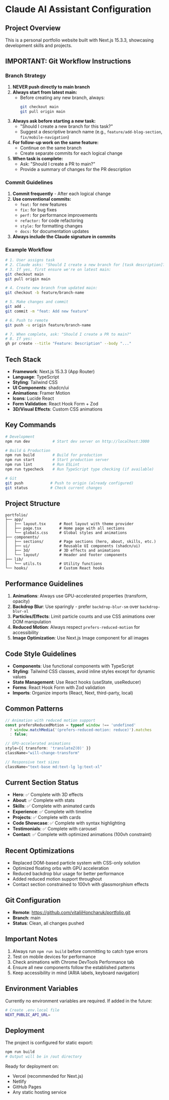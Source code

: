 # Claude AI Assistant Configuration

## Project Overview
This is a personal portfolio website built with Next.js 15.3.3, showcasing development skills and projects.

## IMPORTANT: Git Workflow Instructions

### Branch Strategy
1. **NEVER push directly to main branch**
2. **Always start from latest main:**
   - Before creating any new branch, always:
     ```bash
     git checkout main
     git pull origin main
     ```
3. **Always ask before starting a new task:**
   - "Should I create a new branch for this task?"
   - Suggest a descriptive branch name (e.g., `feature/add-blog-section`, `fix/mobile-navigation`)
4. **For follow-up work on the same feature:**
   - Continue on the same branch
   - Create separate commits for each logical change
5. **When task is complete:**
   - Ask: "Should I create a PR to main?"
   - Provide a summary of changes for the PR description

### Commit Guidelines
1. **Commit frequently** - After each logical change
2. **Use conventional commits:**
   - `feat:` for new features
   - `fix:` for bug fixes
   - `perf:` for performance improvements
   - `refactor:` for code refactoring
   - `style:` for formatting changes
   - `docs:` for documentation updates
3. **Always include the Claude signature in commits**

### Example Workflow
```bash
# 1. User assigns task
# 2. Claude asks: "Should I create a new branch for [task description]?"
# 3. If yes, first ensure we're on latest main:
git checkout main
git pull origin main

# 4. Create new branch from updated main:
git checkout -b feature/branch-name

# 5. Make changes and commit
git add .
git commit -m "feat: Add new feature"

# 6. Push to remote
git push -u origin feature/branch-name

# 7. When complete, ask: "Should I create a PR to main?"
# 8. If yes:
gh pr create --title "Feature: Description" --body "..."
```

## Tech Stack
- **Framework**: Next.js 15.3.3 (App Router)
- **Language**: TypeScript
- **Styling**: Tailwind CSS
- **UI Components**: shadcn/ui
- **Animations**: Framer Motion
- **Icons**: Lucide React
- **Form Validation**: React Hook Form + Zod
- **3D/Visual Effects**: Custom CSS animations

## Key Commands
```bash
# Development
npm run dev          # Start dev server on http://localhost:3000

# Build & Production
npm run build        # Build for production
npm run start        # Start production server
npm run lint         # Run ESLint
npm run typecheck    # Run TypeScript type checking (if available)

# Git
git push            # Push to origin (already configured)
git status          # Check current changes
```

## Project Structure
```
portfolio/
├── app/
│   ├── layout.tsx      # Root layout with theme provider
│   ├── page.tsx        # Home page with all sections
│   └── globals.css     # Global styles and animations
├── components/
│   ├── sections/       # Page sections (hero, about, skills, etc.)
│   ├── ui/             # Reusable UI components (shadcn/ui)
│   ├── 3d/             # 3D effects and animations
│   └── layout/         # Header and footer components
├── lib/
│   └── utils.ts        # Utility functions
└── hooks/              # Custom React hooks
```

## Performance Guidelines
1. **Animations**: Always use GPU-accelerated properties (transform, opacity)
2. **Backdrop Blur**: Use sparingly - prefer `backdrop-blur-sm` over `backdrop-blur-xl`
3. **Particles/Effects**: Limit particle counts and use CSS animations over DOM manipulation
4. **Reduced Motion**: Always respect `prefers-reduced-motion` for accessibility
5. **Image Optimization**: Use Next.js Image component for all images

## Code Style Guidelines
- **Components**: Use functional components with TypeScript
- **Styling**: Tailwind CSS classes, avoid inline styles except for dynamic values
- **State Management**: Use React hooks (useState, useReducer)
- **Forms**: React Hook Form with Zod validation
- **Imports**: Organize imports (React, Next, third-party, local)

## Common Patterns
```typescript
// Animation with reduced motion support
const prefersReducedMotion = typeof window !== 'undefined' 
  ? window.matchMedia('(prefers-reduced-motion: reduce)').matches 
  : false;

// GPU-accelerated animations
style={{ transform: 'translateZ(0)' }}
className="will-change-transform"

// Responsive text sizes
className="text-base md:text-lg lg:text-xl"
```

## Current Section Status
- **Hero**: ✅ Complete with 3D effects
- **About**: ✅ Complete with stats
- **Skills**: ✅ Complete with animated cards
- **Experience**: ✅ Complete with timeline
- **Projects**: ✅ Complete with cards
- **Code Showcase**: ✅ Complete with syntax highlighting
- **Testimonials**: ✅ Complete with carousel
- **Contact**: ✅ Complete with optimized animations (100vh constraint)

## Recent Optimizations
- Replaced DOM-based particle system with CSS-only solution
- Optimized floating orbs with GPU acceleration
- Reduced backdrop blur usage for better performance
- Added reduced motion support throughout
- Contact section constrained to 100vh with glassmorphism effects

## Git Configuration
- **Remote**: https://github.com/vitaliiHoncharuk/portfolio.git
- **Branch**: main
- **Status**: Clean, all changes pushed

## Important Notes
1. Always run `npm run build` before committing to catch type errors
2. Test on mobile devices for performance
3. Check animations with Chrome DevTools Performance tab
4. Ensure all new components follow the established patterns
5. Keep accessibility in mind (ARIA labels, keyboard navigation)

## Environment Variables
Currently no environment variables are required. If added in the future:
```bash
# Create .env.local file
NEXT_PUBLIC_API_URL=
```

## Deployment
The project is configured for static export:
```bash
npm run build
# Output will be in /out directory
```

Ready for deployment on:
- Vercel (recommended for Next.js)
- Netlify
- GitHub Pages
- Any static hosting service
